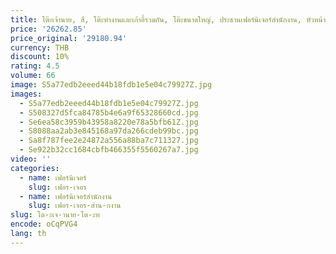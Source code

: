 ```yaml
---
title: โต๊ะเจ้านาย, สี, โต๊ะทํางานและเก้าอี้รวมกัน, โต๊ะขนาดใหญ่, ประธานเฟอร์นิเจอร์สํานักงาน, หัวหน้างาน, โต๊ะคอมพิวเตอร์ผู้จัดการ
price: '26262.85'
price_original: '29180.94'
currency: THB
discount: 10%
rating: 4.5
volume: 66
image: S5a77edb2eeed44b18fdb1e5e04c79927Z.jpg
images:
  - S5a77edb2eeed44b18fdb1e5e04c79927Z.jpg
  - S508327d5fca84785b4e6a9f65328660cd.jpg
  - Se6ea58c3959b43958a8220e78a5bfb61Z.jpg
  - S8088aa2ab3e845168a97da266cdeb99bc.jpg
  - Sa8f787fee2e24872a556a88ba7c711327.jpg
  - Se922b32cc1684cbfb466355f5560267a7.jpg
video: ''
categories:
  - name: เฟอร์นิเจอร์
    slug: เฟอร-เจอร
  - name: เฟอร์นิเจอร์สำนักงาน
    slug: เฟอร-เจอร-สำน-กงาน
slug: โต-ะเจ-านาย-โต-ะท
encode: oCqPVG4
lang: th
---
```

  